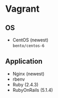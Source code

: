 # Vagrant

## OS
* CentOS (newest)  
`bento/centos-6`

## Application
* Nginx (newest)
* rbenv
* Ruby (2.4.3)
* RubyOnRails (5.1.4)
